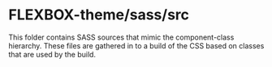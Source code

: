 # FLEXBOX-theme/sass/src

This folder contains SASS sources that mimic the component-class hierarchy. These files
are gathered in to a build of the CSS based on classes that are used by the build.
